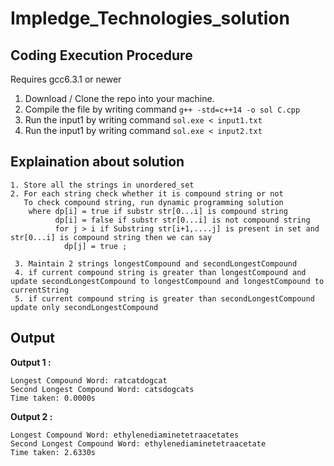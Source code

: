 # Impledge_Technologies_solution


## Coding Execution Procedure

Requires gcc6.3.1 or newer

 1. Download / Clone the repo into your machine.
 2. Compile the file by writing command 
`g++ -std=c++14 -o sol C.cpp`
 3. Run the input1 by writing command 
`sol.exe < input1.txt`
 4.  Run the input1 by writing command 
`sol.exe < input2.txt`

## Explaination about solution

```
1. Store all the strings in unordered_set
2. For each string check whether it is compound string or not
   To check compound string, run dynamic programming solution 
    where dp[i] = true if substr str[0...i] is compound string 
          dp[i] = false if substr str[0...i] is not compound string
          for j > i if Substring str[i+1,....j] is present in set and str[0...i] is compound string then we can say
            dp[j] = true ;
            
 3. Maintain 2 strings longestCompound and secondLongestCompound
 4. if current compound string is greater than longestCompound and update secondLongestCompound to longestCompound and longestCompound to currentString
 5. if current compound string is greater than secondLongestCompound update only secondLongestCompound
 ```
 
 ## Output 
 
**Output 1 :**
```
Longest Compound Word: ratcatdogcat
Second Longest Compound Word: catsdogcats
Time taken: 0.0000s
```

**Output 2 :**
```
Longest Compound Word: ethylenediaminetetraacetates
Second Longest Compound Word: ethylenediaminetetraacetate
Time taken: 2.6330s
```
